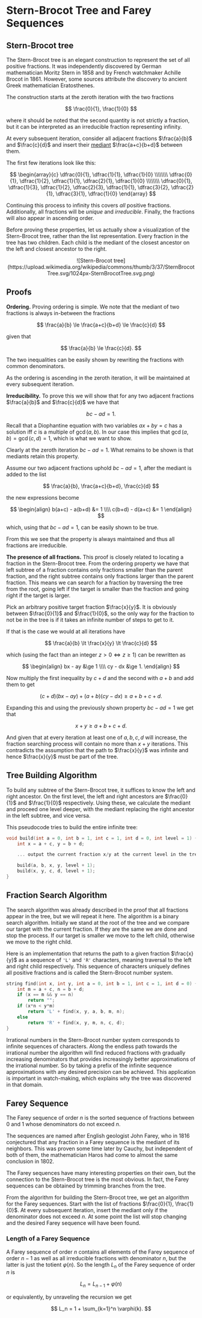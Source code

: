 # Stern-Brocot Tree and Farey Sequences

## Stern-Brocot tree

The Stern-Brocot tree is an elegant construction to represent the set of all positive fractions. It was independently discovered by German mathematician Moritz Stern in 1858 and by French watchmaker Achille Brocot in 1861. However, some sources attribute the discovery to ancient Greek mathematician Eratosthenes.

The construction starts at the zeroth iteration with the two fractions

$$
    \frac{0}{1}, \frac{1}{0}
$$

where it should be noted that the second quantity is not strictly a fraction, but it can be interpreted as an irreducible fraction representing infinity.

At every subsequent iteration, consider all adjacent fractions $\frac{a}{b}$ and $\frac{c}{d}$ and insert their [mediant](https://en.wikipedia.org/wiki/Mediant_(mathematics)) $\frac{a+c}{b+d}$ between them.

The first few iterations look like this:

$$
    \begin{array}{c}
        \dfrac{0}{1}, \dfrac{1}{1}, \dfrac{1}{0} \\\\\\\\
        \dfrac{0}{1}, \dfrac{1}{2}, \dfrac{1}{1}, \dfrac{2}{1}, \dfrac{1}{0} \\\\\\\\
        \dfrac{0}{1}, \dfrac{1}{3}, \dfrac{1}{2}, \dfrac{2}{3}, \dfrac{1}{1}, \dfrac{3}{2}, \dfrac{2}{1}, \dfrac{3}{1}, \dfrac{1}{0}
    \end{array}
$$

Continuing this process to infinity this covers *all* positive fractions. Additionally, all fractions will be *unique* and *irreducible*. Finally, the fractions will also appear in ascending order.

Before proving these properties, let us actually show a visualization of the Stern-Brocot tree, rather than the list representation. Every fraction in the tree has two children. Each child is the mediant of the closest ancestor on the left and closest ancestor to the right.

<center>![Stern-Brocot tree](https://upload.wikimedia.org/wikipedia/commons/thumb/3/37/SternBrocotTree.svg/1024px-SternBrocotTree.svg.png)</center>

## Proofs

**Ordering.** Proving ordering is simple. We note that the mediant of two fractions is always in-between the fractions

$$
    \frac{a}{b} \le \frac{a+c}{b+d} \le \frac{c}{d}
$$

given that

$$
    \frac{a}{b} \le \frac{c}{d}.
$$

The two inequalities can be easily shown by rewriting the fractions with common denominators.

As the ordering is ascending in the zeroth iteration, it will be maintained at every subsequent iteration.

**Irreducibility.** To prove this we will show that for any two adjacent fractions $\frac{a}{b}$ and $\frac{c}{d}$ we have that

$$
    bc - ad = 1.
$$

Recall that a Diophantine equation with two variables $ax+by=c$ has a solution iff $c$ is a multiple of $\gcd(a,b)$. In our case this implies that $\gcd(a,b) = \gcd(c,d) = 1$, which is what we want to show.

Clearly at the zeroth iteration $bc - ad = 1$. What remains to be shown is that mediants retain this property.

Assume our two adjacent fractions uphold $bc - ad = 1$, after the mediant is added to the list

$$
    \frac{a}{b}, \frac{a+c}{b+d}, \frac{c}{d}
$$

the new expressions become

$$
    \begin{align}
        b(a+c) - a(b+d) &= 1 \\\\
        c(b+d) - d(a+c) &= 1
    \end{align}
$$

which, using that $bc-ad=1$, can be easily shown to be true.

From this we see that the property is always maintained and thus all fractions are irreducible.

**The presence of all fractions.** This proof is closely related to locating a fraction in the Stern-Brocot tree. From the ordering property we have that left subtree of a fraction contains only fractions smaller than the parent fraction, and the right subtree contains only fractions larger than the parent fraction. This means we can search for a fraction by traversing the tree from the root, going left if the target is smaller than the fraction and going right if the target is larger.

Pick an arbitrary positive target fraction $\frac{x}{y}$. It is obviously between $\frac{0}{1}$ and $\frac{1}{0}$, so the only way for the fraction to not be in the tree is if it takes an infinite number of steps to get to it.

If that is the case we would at all iterations have

$$
    \frac{a}{b} \lt \frac{x}{y} \lt \frac{c}{d}
$$

which (using the fact than an integer $z \gt 0 \iff z \ge 1$) can be rewritten as

$$
\begin{align}
    bx - ay &\ge 1 \\\\
    cy - dx &\ge 1.
\end{align}
$$

Now multiply the first inequality by $c+d$ and the second with $a+b$ and add them to get

$$
    (c+d)(bx - ay) + (a+b)(cy - dx) \ge a+b+c+d.
$$

Expanding this and using the previously shown property $bc-ad=1$ we get that

$$
    x+y \ge a+b+c+d.
$$

And given that at every iteration at least one of $a,b,c,d$ will increase, the fraction searching process will contain no more than $x+y$ iterations. This contradicts the assumption that the path to $\frac{x}{y}$ was infinite and hence $\frac{x}{y}$ must be part of the tree.

## Tree Building Algorithm

To build any subtree of the Stern-Brocot tree, it suffices to know the left and right ancestor. On the first level, the left and right ancestors are $\frac{0}{1}$ and $\frac{1}{0}$ respectively. Using these, we calculate the mediant and proceed one level deeper, with the mediant replacing the right ancestor in the left subtree, and vice versa.

This pseudocode tries to build the entire infinite tree:

```cpp
void build(int a = 0, int b = 1, int c = 1, int d = 0, int level = 1) {
    int x = a + c, y = b + d;

    ... output the current fraction x/y at the current level in the tree

    build(a, b, x, y, level + 1);
    build(x, y, c, d, level + 1);
}
```

## Fraction Search Algorithm

The search algorithm was already described in the proof that all fractions appear in the tree, but we will repeat it here. The algorithm is a binary search algorithm. Initially we stand at the root of the tree and we compare our target with the current fraction. If they are the same we are done and stop the process. If our target is smaller we move to the left child, otherwise we move to the right child.

Here is an implementation that returns the path to a given fraction $\frac{x}{y}$ as a sequence of `'L'` and `'R'` characters, meaning traversal to the left and right child respectively. This sequence of characters uniquely defines all positive fractions and is called the Stern-Brocot number system.

```cpp
string find(int x, int y, int a = 0, int b = 1, int c = 1, int d = 0) {
    int m = a + c, n = b + d;
    if (x == m && y == n)
        return "";
    if (x*n < y*m)
        return 'L' + find(x, y, a, b, m, n);
    else
        return 'R' + find(x, y, m, n, c, d);
}
```

Irrational numbers in the Stern-Brocot number system corresponds to infinite sequences of characters. Along the endless path towards the irrational number the algorithm will find reduced fractions with gradually increasing denominators that provides increasingly better approximations of the irrational number. So by taking a prefix of the infinite sequence approximations with any desired precision can be achieved. This application is important in watch-making, which explains why the tree was discovered in that domain.

## Farey Sequence

The Farey sequence of order $n$ is the sorted sequence of fractions between $0$ and $1$ whose denominators do not exceed $n$.

The sequences are named after English geologist John Farey, who in 1816 conjectured that any fraction in a Farey sequence is the mediant of its neighbors. This was proven some time later by Cauchy, but independent of both of them, the mathematician Haros had come to almost the same conclusion in 1802.

The Farey sequences have many interesting properties on their own, but the connection to the Stern-Brocot tree is the most obvious. In fact, the Farey sequences can be obtained by trimming branches from the tree.

From the algorithm for building the Stern-Brocot tree, we get an algorithm for the Farey sequences. Start with the list of fractions $\frac{0}{1}, \frac{1}{0}$. At every subsequent iteration, insert the mediant only if the denominator does not exceed $n$. At some point the list will stop changing and the desired Farey sequence will have been found.

### Length of a Farey Sequence

A Farey sequence of order $n$ contains all elements of the Farey sequence of order $n-1$ as well as all irreducible fractions with denominator $n$, but the latter is just the totient $\varphi(n)$. So the length $L_n$ of the Farey sequence of order $n$ is

$$
    L_n = L_{n-1} + \varphi(n)
$$

or equivalently, by unraveling the recursion we get

$$
    L_n = 1 + \sum_{k=1}^n \varphi(k).
$$
